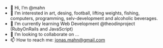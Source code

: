 - 👋 Hi, I’m @mahn
- 👀 I’m interested in art, desing, football, lifting weights, fishing, computers, programming, selv-development and alcoholic beverages. 
- 🌱 I’m currently learning Web Development @theodinproject (RubyOnRails and JavaScript)
- 💞️ I’m looking to collaborate on ...
- 📫 How to reach me: jonas.mahn@gmail.com

<!---
mahn/mahn is a ✨ special ✨ repository because its `README.md` (this file) appears on your GitHub profile.
You can click the Preview link to take a look at your changes.
--->
